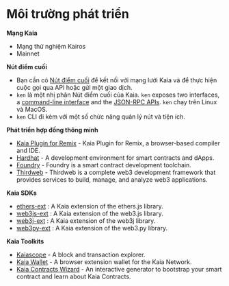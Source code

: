 # Môi trường phát triển

**Mạng Kaia**

- Mạng thử nghiệm Kairos
- Mainnet

**Nút điểm cuối**

- Bạn cần có [Nút điểm cuối](../../nodes/endpoint-node/endpoint-node.md) để kết nối với mạng lưới Kaia và để thực hiện cuộc gọi qua API hoặc gửi một giao dịch.
- `ken` là một nhị phân Nút điểm cuối của Kaia. `ken` exposes two interfaces, a [command-line interface](../../nodes/endpoint-node/ken-cli-commands.md) and the [JSON-RPC APIs](../../../references/json-rpc/klay/account-created). `ken` chạy trên Linux và MacOS.
- `ken` CLI đi kèm với một số chức năng quản lý nút và tiện ích.

**Phát triển hợp đồng thông minh**

- [Kaia Plugin for Remix](https://ide.kaia.io) - Kaia Plugin for Remix, a browser-based compiler and IDE.
- [Hardhat](https://hardhat.org/hardhat-runner/docs/getting-started) - A development environment for smart contracts and dApps.
- [Foundry](https://book.getfoundry.sh/) - Foundry is a smart contract development toolchain.
- [Thirdweb](https://portal.thirdweb.com/) - Thirdweb is a complete web3 development framework that provides services to build, manage, and analyze web3 applications.

**Kaia SDKs**

- [ethers-ext](../../references/sdk/ethers-ext/getting-started.md) : A Kaia extension of the ethers.js library.
- [web3js-ext](../../references/sdk/web3js-ext/getting-started.md) : A Kaia extension of the web3.js library.
- [web3j-ext](../../references/sdk/web3j-ext/getting-started.md) : A Kaia extension of the web3j library.
- [web3py-ext](../../references/sdk/web3py-ext/getting-started.md) : A Kaia extension of the web3.py library.

**Kaia Toolkits**

- [Kaiascope](https://kaiascope.com/) - A block and transaction explorer.
- [Kaia Wallet](https://www.kaiawallet.io/) - A browser extension wallet for the Kaia Network.
- [Kaia Contracts Wizard](https://wizard.kaia.io) - An interactive generator to bootstrap your smart contract and learn about Kaia Contracts.

